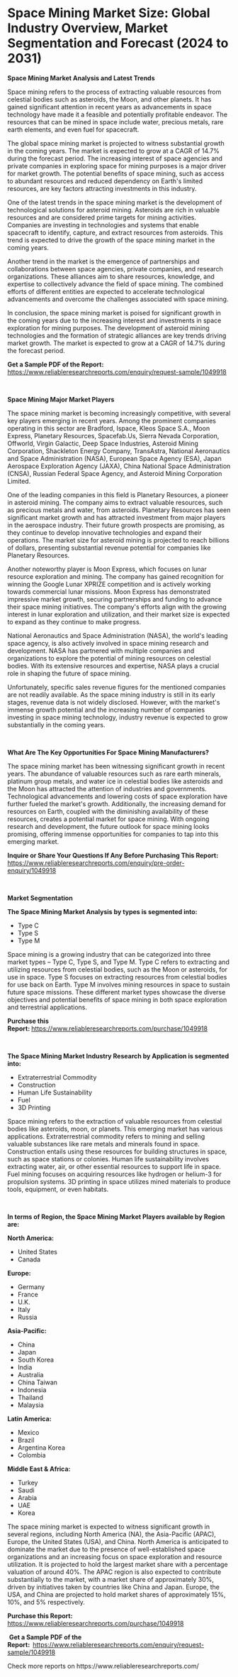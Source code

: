 <p><h1>Space Mining Market Size: Global Industry Overview, Market Segmentation and Forecast (2024 to 2031)</h1></p><p><strong>Space Mining Market Analysis and Latest Trends</strong></p>
<p><p>Space mining refers to the process of extracting valuable resources from celestial bodies such as asteroids, the Moon, and other planets. It has gained significant attention in recent years as advancements in space technology have made it a feasible and potentially profitable endeavor. The resources that can be mined in space include water, precious metals, rare earth elements, and even fuel for spacecraft.</p><p>The global space mining market is projected to witness substantial growth in the coming years. The market is expected to grow at a CAGR of 14.7% during the forecast period. The increasing interest of space agencies and private companies in exploring space for mining purposes is a major driver for market growth. The potential benefits of space mining, such as access to abundant resources and reduced dependency on Earth's limited resources, are key factors attracting investments in this industry.</p><p>One of the latest trends in the space mining market is the development of technological solutions for asteroid mining. Asteroids are rich in valuable resources and are considered prime targets for mining activities. Companies are investing in technologies and systems that enable spacecraft to identify, capture, and extract resources from asteroids. This trend is expected to drive the growth of the space mining market in the coming years.</p><p>Another trend in the market is the emergence of partnerships and collaborations between space agencies, private companies, and research organizations. These alliances aim to share resources, knowledge, and expertise to collectively advance the field of space mining. The combined efforts of different entities are expected to accelerate technological advancements and overcome the challenges associated with space mining.</p><p>In conclusion, the space mining market is poised for significant growth in the coming years due to the increasing interest and investments in space exploration for mining purposes. The development of asteroid mining technologies and the formation of strategic alliances are key trends driving market growth. The market is expected to grow at a CAGR of 14.7% during the forecast period.</p></p>
<p><strong>Get a Sample PDF of the Report:&nbsp;</strong> <a href="https://www.reliableresearchreports.com/enquiry/request-sample/1049918">https://www.reliableresearchreports.com/enquiry/request-sample/1049918</a></p>
<p>&nbsp;</p>
<p><strong>Space Mining Major Market Players</strong></p>
<p><p>The space mining market is becoming increasingly competitive, with several key players emerging in recent years. Among the prominent companies operating in this sector are Bradford, Ispace, Kleos Space S.A., Moon Express, Planetary Resources, Spacefab.Us, Sierra Nevada Corporation, Offworld, Virgin Galactic, Deep Space Industries, Asteroid Mining Corporation, Shackleton Energy Company, TransAstra, National Aeronautics and Space Administration (NASA), European Space Agency (ESA), Japan Aerospace Exploration Agency (JAXA), China National Space Administration (CNSA), Russian Federal Space Agency, and Asteroid Mining Corporation Limited.</p><p>One of the leading companies in this field is Planetary Resources, a pioneer in asteroid mining. The company aims to extract valuable resources, such as precious metals and water, from asteroids. Planetary Resources has seen significant market growth and has attracted investment from major players in the aerospace industry. Their future growth prospects are promising, as they continue to develop innovative technologies and expand their operations. The market size for asteroid mining is projected to reach billions of dollars, presenting substantial revenue potential for companies like Planetary Resources.</p><p>Another noteworthy player is Moon Express, which focuses on lunar resource exploration and mining. The company has gained recognition for winning the Google Lunar XPRIZE competition and is actively working towards commercial lunar missions. Moon Express has demonstrated impressive market growth, securing partnerships and funding to advance their space mining initiatives. The company's efforts align with the growing interest in lunar exploration and utilization, and their market size is expected to expand as they continue to make progress.</p><p>National Aeronautics and Space Administration (NASA), the world's leading space agency, is also actively involved in space mining research and development. NASA has partnered with multiple companies and organizations to explore the potential of mining resources on celestial bodies. With its extensive resources and expertise, NASA plays a crucial role in shaping the future of space mining.</p><p>Unfortunately, specific sales revenue figures for the mentioned companies are not readily available. As the space mining industry is still in its early stages, revenue data is not widely disclosed. However, with the market's immense growth potential and the increasing number of companies investing in space mining technology, industry revenue is expected to grow substantially in the coming years.</p></p>
<p>&nbsp;</p>
<p><strong>What Are The Key Opportunities For Space Mining Manufacturers?</strong></p>
<p><p>The space mining market has been witnessing significant growth in recent years. The abundance of valuable resources such as rare earth minerals, platinum group metals, and water ice in celestial bodies like asteroids and the Moon has attracted the attention of industries and governments. Technological advancements and lowering costs of space exploration have further fueled the market's growth. Additionally, the increasing demand for resources on Earth, coupled with the diminishing availability of these resources, creates a potential market for space mining. With ongoing research and development, the future outlook for space mining looks promising, offering immense opportunities for companies to tap into this emerging market.</p></p>
<p><strong>Inquire or Share Your Questions If Any Before Purchasing This Report:</strong> <a href="https://www.reliableresearchreports.com/enquiry/pre-order-enquiry/1049918">https://www.reliableresearchreports.com/enquiry/pre-order-enquiry/1049918</a></p>
<p>&nbsp;</p>
<p><strong>Market Segmentation</strong></p>
<p><strong>The Space Mining Market Analysis by types is segmented into:</strong></p>
<p><ul><li>Type C</li><li>Type S</li><li>Type M</li></ul></p>
<p><p>Space mining is a growing industry that can be categorized into three market types – Type C, Type S, and Type M. Type C refers to extracting and utilizing resources from celestial bodies, such as the Moon or asteroids, for use in space. Type S focuses on extracting resources from celestial bodies for use back on Earth. Type M involves mining resources in space to sustain future space missions. These different market types showcase the diverse objectives and potential benefits of space mining in both space exploration and terrestrial applications.</p></p>
<p><strong>Purchase this Report:&nbsp;</strong><a href="https://www.reliableresearchreports.com/purchase/1049918">https://www.reliableresearchreports.com/purchase/1049918</a></p>
<p>&nbsp;</p>
<p><strong>The Space Mining Market Industry Research by Application is segmented into:</strong></p>
<p><ul><li>Extraterrestrial Commodity</li><li>Construction</li><li>Human Life Sustainability</li><li>Fuel</li><li>3D Printing</li></ul></p>
<p><p>Space mining refers to the extraction of valuable resources from celestial bodies like asteroids, moon, or planets. This emerging market has various applications. Extraterrestrial commodity refers to mining and selling valuable substances like rare metals and minerals found in space. Construction entails using these resources for building structures in space, such as space stations or colonies. Human life sustainability involves extracting water, air, or other essential resources to support life in space. Fuel mining focuses on acquiring resources like hydrogen or helium-3 for propulsion systems. 3D printing in space utilizes mined materials to produce tools, equipment, or even habitats.</p></p>
<p>&nbsp;</p>
<p><strong>In terms of Region, the Space Mining Market Players available by Region are:</strong></p>
<p>
    <p> <strong> North America: </strong>
        <ul>
            <li>United States</li>
            <li>Canada</li>
        </ul>
        </p> 
    <p> <strong> Europe: </strong>
        <ul>
            <li>Germany</li>
            <li>France</li>
            <li>U.K.</li>
            <li>Italy</li>
            <li>Russia</li>
        </ul>
        </p> 
    <p> <strong> Asia-Pacific: </strong>
        <ul>
            <li>China</li>
            <li>Japan</li>
            <li>South Korea</li>
            <li>India</li>
            <li>Australia</li>
            <li>China Taiwan</li>
            <li>Indonesia</li>
            <li>Thailand</li>
            <li>Malaysia</li>
        </ul>
        </p> 
    <p> <strong> Latin America: </strong>
        <ul>
            <li>Mexico</li>
            <li>Brazil</li>
            <li>Argentina Korea</li>
            <li>Colombia</li>
        </ul>
        </p> 
    <p> <strong> Middle East & Africa: </strong>
        <ul>
            <li>Turkey</li>
            <li>Saudi</li>
            <li>Arabia</li>
            <li>UAE</li>
            <li>Korea</li>
        </ul>
    </p>
    </p>
<p><p>The space mining market is expected to witness significant growth in several regions, including North America (NA), the Asia-Pacific (APAC), Europe, the United States (USA), and China. North America is anticipated to dominate the market due to the presence of well-established space organizations and an increasing focus on space exploration and resource utilization. It is projected to hold the largest market share with a percentage valuation of around 40%. The APAC region is also expected to contribute substantially to the market, with a market share of approximately 30%, driven by initiatives taken by countries like China and Japan. Europe, the USA, and China are projected to hold market shares of approximately 15%, 10%, and 5% respectively.</p></p>
<p><strong>Purchase this Report: </strong><a href="https://www.reliableresearchreports.com/purchase/1049918">https://www.reliableresearchreports.com/purchase/1049918</a></p>
<p>&nbsp;<strong>Get a Sample PDF of the Report:&nbsp;&nbsp;</strong><a href="https://www.reliableresearchreports.com/enquiry/request-sample/1049918">https://www.reliableresearchreports.com/enquiry/request-sample/1049918</a></p>
<p><strong></strong></p>
<p>Check more reports on https://www.reliableresearchreports.com/</p>